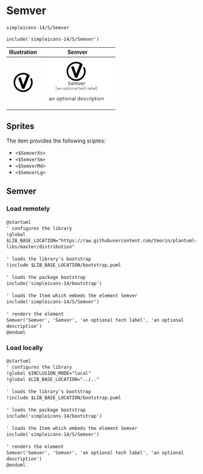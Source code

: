 # Semver


```text
simpleicons-14/S/Semver
```

```text
include('simpleicons-14/S/Semver')
```



| Illustration | Semver |
| :---: | :---: |
| ![illustration for Illustration](../../simpleicons-14/S/Semver.png) | ![illustration for Semver](../../simpleicons-14/S/Semver.Local.png) |



## Sprites
The item provides the following sriptes:

- `<$SemverXs>`
- `<$SemverSm>`
- `<$SemverMd>`
- `<$SemverLg>`





## Semver

### Load remotely
```plantuml
@startuml
' configures the library
!global $LIB_BASE_LOCATION="https://raw.githubusercontent.com/tmorin/plantuml-libs/master/distribution"

' loads the library's bootstrap
!include $LIB_BASE_LOCATION/bootstrap.puml

' loads the package bootstrap
include('simpleicons-14/bootstrap')

' loads the Item which embeds the element Semver
include('simpleicons-14/S/Semver')

' renders the element
Semver('Semver', 'Semver', 'an optional tech label', 'an optional description')
@enduml
```

### Load locally
```plantuml
@startuml
' configures the library
!global $INCLUSION_MODE="local"
!global $LIB_BASE_LOCATION="../.."

' loads the library's bootstrap
!include $LIB_BASE_LOCATION/bootstrap.puml

' loads the package bootstrap
include('simpleicons-14/bootstrap')

' loads the Item which embeds the element Semver
include('simpleicons-14/S/Semver')

' renders the element
Semver('Semver', 'Semver', 'an optional tech label', 'an optional description')
@enduml
```

